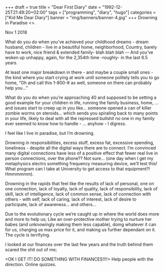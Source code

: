 +++
draft = true
title = "Dear First Diary"
date = "1992-12-25T21:49:20+02:00"
tags = ["programming", "diary", "hugo"]
categories = ["Kid Me Dear Diary"]
banner = "img/banners/banner-4.jpg"
+++
Drowning in Paradise
<<Reality Check>>.

Nov 1 2018

What do you do when you’ve achieved your childhood dreams - dream husband, children - live in a beautiful home, neighborhood, Country, barely have to work, nice friend & extended family-
blah blah blah --
And you’ve woken up unhappy, again, for the 2,354th time -roughly- in the last 6.5 years.

At least one major breakdown in there - and maybe a couple small ones - the kind where you start crying at work until someone politely tells you to go home, “Oh and call this 1-800-# as well, someone on there can probably help you…”

What do you do when you’re approaching 40 and supposed to be setting a good example for your children in life, running the family business, home, … and issues start to creep up in you like… someone opened a can of killer zombie worms on steroids… which sends you spiraling back to many points in your life, likely to deal with all the repressed bullshit no one in my family ever seemed to know how to handle - … anyhow - I digress.


I feel like I live in paradise, but I’m drowning.

Drowning in responsibilities, excess stuff, excess fat, excessive spending, loneliness - despite all the digital ways there are to connect.  I’m convinced many digital connections have less of a positive effect that fewer real live in person connections, over the phone?? Not sure… (one day when I get my metaphysics electro something frequency measuring device, we’ll test this!  What program can I take at University to get access to that equipment?!  Hmmmmmm).

Drowning in the rapids that feel like the results of lack of personal, one on one connection, lack of loyalty, lack of quality, lack of responsibility, lack of skill, lack of intelligence, lack of common sense, lack of connection with others - with self, lack of caring, lack of interest, lack of desire to participate, lack of awareness… and others…

Due to the evolutionary cycle we’re caught up in where the world does more and more to help us;  Like an over-protective mother trying to nurture her babes (and unknowingly making them less capable), doing whatever it can for us, charging us max price for it, and making us further dependant on it.  The cycle is terrifying.

I looked at our finances over the last few years and the truth behind them scared the shit out of me;

<OK I GET IT!  DO SOMETHING WITH FINANCES!!!!>
Help people with the direction.  Online quizzes.
